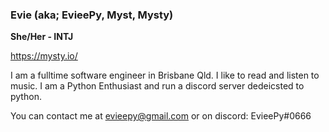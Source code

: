 ### Evie (aka; EvieePy, Myst, Mysty)

**She/Her - INTJ**

https://mysty.io/

I am a fulltime software engineer in Brisbane Qld.
I like to read and listen to music.
I am a Python Enthusiast and run a discord server dedeicsted to python.

You can contact me at evieepy@gmail.com or on discord: EvieePy#0666








